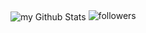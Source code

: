 <img align="center" src="https://github-readme-stats.vercel.app/api?username=ketsomp&include_all_commits=true&count_private=true&show_icons=true&line_height=20&title_color=2B5BBD&icon_color=1124BB&text_color=A1A1A1&bg_color=0,000000,130F40" alt="my Github Stats"/>
<img alt="followers" src="https://img.shields.io/github/followers/ketsomp?label=Followers&style=social">
